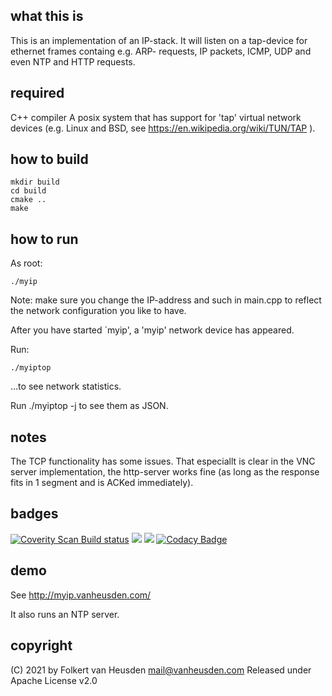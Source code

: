 what this is
------------
This is an implementation of an IP-stack.
It will listen on a tap-device for ethernet frames containg e.g. ARP-
requests, IP packets, ICMP, UDP and even NTP and HTTP requests.

required
--------
C++ compiler
A posix system that has support for 'tap' virtual network devices (e.g.
Linux and BSD, see https://en.wikipedia.org/wiki/TUN/TAP ).

how to build
------------
	mkdir build
	cd build
	cmake ..
	make

how to run
----------
As root:

	./myip

Note: make sure you change the IP-address and such in main.cpp to reflect
the network configuration you like to have.

After you have started `myip', a 'myip' network device has appeared.

Run:

	./myiptop

...to see network statistics.

Run ./myiptop -j to see them as JSON.

notes
-----
The TCP functionality has some issues. That especiallt is clear in the
VNC server implementation, the http-server works fine (as long as the
response fits in 1 segment and is ACKed immediately).

badges
------
<a href="https://scan.coverity.com/projects/folkertvanheusden-myip"><img alt="Coverity Scan Build status" src="https://scan.coverity.com/projects/23472/badge.svg"/></a>
<img src="https://img.shields.io/github/license/folkertvanheusden/MyIP">
<img src="https://img.shields.io/travis/com/folkertvanheusden/MyIP">
[![Codacy Badge](https://app.codacy.com/project/badge/Grade/9f791b96f10a48eba323215bc5feed1a)](https://www.codacy.com/gh/folkertvanheusden/MyIP/dashboard?utm_source=github.com&amp;utm_medium=referral&amp;utm_content=folkertvanheusden/MyIP&amp;utm_campaign=Badge_Grade)

demo
----
See http://myip.vanheusden.com/

It also runs an NTP server.

copyright
---------
(C) 2021 by Folkert van Heusden <mail@vanheusden.com>
Released under Apache License v2.0
